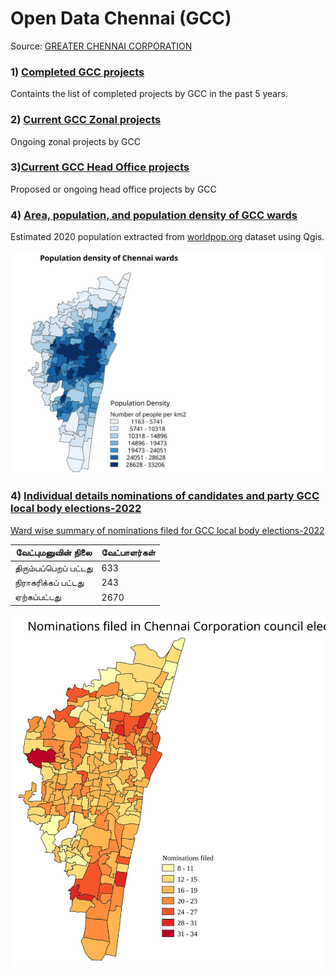 # Open Data Chennai (GCC)

Source: [GREATER CHENNAI CORPORATION](https://chennaicorporation.gov.in/gcc/)

### 1) [Completed GCC projects](https://raw.githubusercontent.com/elseasama/OpenDataChennai/main/GCCProjectsCompleted.csv)
   Containts the list of completed projects by GCC in the past 5 years.
### 2) [Current GCC Zonal projects](https://github.com/elseasama/OpenDataChennai/blob/main/GCCProjectsCurrentZonal.csv)
  Ongoing zonal projects by GCC
### 3)[Current GCC Head Office projects](https://github.com/elseasama/OpenDataChennai/blob/main/GCCProjectsCurrentHeadOffice.csv)
  Proposed or ongoing head office projects by GCC
### 4) [Area, population, and population density of GCC wards](https://github.com/elseasama/OpenDataChennai/blob/main/WardAreaPopulation.csv)
  Estimated 2020 population extracted from [worldpop.org](https://www.worldpop.org/geodata/summary?id=6527) dataset using Qgis.


![Choropleth map of population density by wards in Chennai](https://raw.githubusercontent.com/elseasama/OpenDataChennai/dccb1134351ffcb94e14b93772cb4177e6a908d0/img/chnPopDenWard.svg)

### 4) [Individual details nominations of candidates and party GCC local body elections-2022](https://github.com/elseasama/OpenDataChennai/blob/main/wardCouncillorNominations.csv) 
   [Ward wise summary of nominations filed for GCC local body elections-2022](https://github.com/elseasama/OpenDataChennai/blob/main/2022NominationsUrbanBody.csv)

|வேட்புமனுவின் நிலை|வேட்பாளர்கள்|
|---|---|
| திரும்பப்பெறப் பட்டது |633|
| நிராகரிக்கப் பட்டது |243|
|ஏற்கப்பட்டது|2670|


![Nominations filed by wards in Chennai](https://raw.githubusercontent.com/elseasama/OpenDataChennai/355b388a371653c1195dd9cfa1799ea71744306c/img/2022nominationsByWard.svg)

